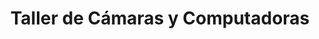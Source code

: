 ---
title: "Taller de Cámaras y Computadoras"
url: /heredia/taller-de-camaras-y-computadoras/
shop: Foto
---